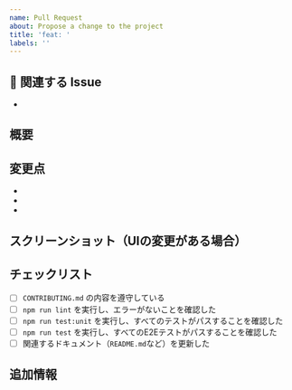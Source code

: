 ```yaml
---
name: Pull Request
about: Propose a change to the project
title: 'feat: '
labels: ''
---
```


## 📝 関連する Issue
<!-- Issueがある場合は、ここに Issue 番号を記述してください (例: #123) -->
-

## 概要
<!-- このプルリクエストの概要を記述してください -->

## 変更点
<!-- 具体的な変更内容をリストアップしてください -->
-
-
-

## スクリーンショット（UIの変更がある場合）
<!-- 変更内容がわかるスクリーンショットを添付してください -->

## チェックリスト
- [ ] `CONTRIBUTING.md` の内容を遵守している
- [ ] `npm run lint` を実行し、エラーがないことを確認した
- [ ] `npm run test:unit` を実行し、すべてのテストがパスすることを確認した
- [ ] `npm run test` を実行し、すべてのE2Eテストがパスすることを確認した
- [ ] 関連するドキュメント（`README.md`など）を更新した

## 追加情報
<!-- その他、レビューアに伝えたいことがあれば記述してください -->
